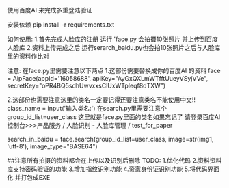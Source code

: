 使用百度AI 来完成多重登陆验证

安装依赖 pip install -r requirements.txt

如何使用:
1.首先完成人脸库的注册 运行 'face.py 会拍摄10张照片 并上传到百度人脸库 
2.资料上传完成之后 运行serarch_baidu.py也会拍10张照片之后与人脸库里的资料作比对

注意: 在face.py里需要注意以下两点 
1.这部份需要替换成你的百度AI 的资料 
face = AipFace(appId='16058688', apiKey="AyGxQXLmWTfftUueyVSyjVVe", secretKey="oPR4BQ5sdhUwvxxsClUxWTpIeqf8dTXW")

2.这部份也需要注意这里的类名一定要记得还要注意类名不能使用中文!! class_name = input('输入类名:') 
在search.py里需要注意个group_id_list=user_class 这里就是face.py里面的类名如果忘记了 
请登录百度AI控制台>>>产品服务 / 人脸识别 - 人脸库管理 / test_for_paper

search_in_baidu = face.search(group_id_list=user_class, image=str(img1, 'utf-8'), image_type="BASE64")

##注意所有拍摄的资料都会在上传以及识别后删除 
TODO: 
1.优化代码 
2.资料资料库支持密码验证的功能 
3.增加指纹识别功能 
4.资家身份证识别功能
5.将代码界面化 并打包成EXE
